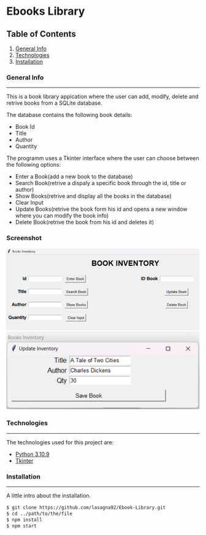 # Ebooks Library
## Table of Contents
1. [General Info](#general-info)
2. [Technologies](#technologies)
3. [Installation](#installation)
### General Info
***
This is a book library appication where the user can add, modify, delete and retrive books from a SQLite database.

The database contains the following book details:
* Book Id
* Title
* Author
* Quantity

The programm uses a Tkinter interface where the user can choose between the following options:
* Enter a Book(add a new book to the database)
* Search Book(retrive a dispaly a specific book through the id, title or author)
* Show Books(retrive and display all the books in the database)
* Clear Input
* Update Books(retrive the book form his id and opens a new window where you can modify the book info) 
* Delete Book(retrive the book from his id and deletes it)
### Screenshot
![menu](https://github.com/lasagna92/Ebook-Library/blob/main/2023-01-29.png)
![menu](https://github.com/lasagna92/Ebook-Library/blob/main/2023-01-29%20(2).png)

### Technologies
***
The technologies used for this project are:
* [Python 3.10.9](https://www.python.org/downloads/release/python-3109/)
* [Tkinter](https://docs.python.org/3/library/tkinter.html)


### Installation
***
A little intro about the installation. 
```
$ git clone https://github.com/lasagna92/Ebook-Library.git
$ cd ../path/to/the/file
$ npm install
$ npm start
```
